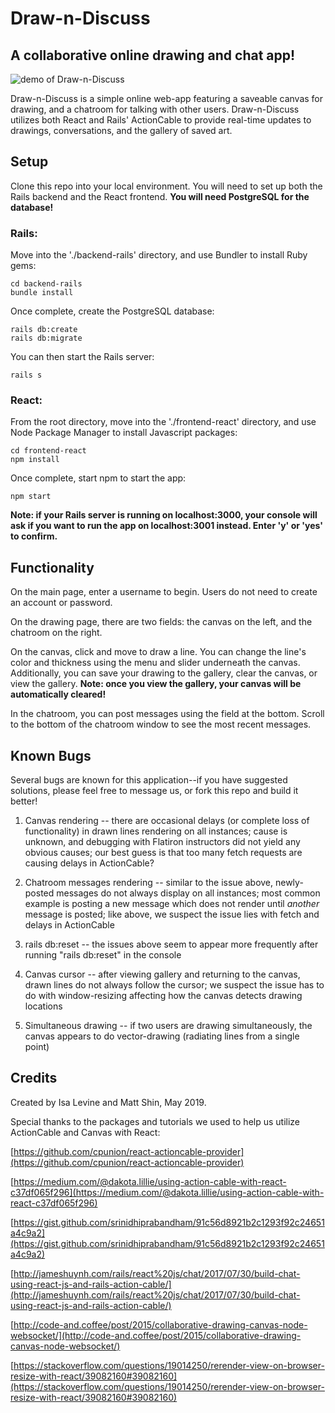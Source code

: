 # Draw-n-Discuss
## A collaborative online drawing and chat app!

![demo of Draw-n-Discuss](https://github.com/isalevine/draw-n-discuss/blob/master/draw-n-discuss-demo.gif)

Draw-n-Discuss is a simple online web-app featuring a saveable canvas for drawing, and a chatroom for talking with other users. Draw-n-Discuss utilizes both React and Rails' ActionCable to provide real-time updates to drawings, conversations, and the gallery of saved art.

## Setup
Clone this repo into your local environment. You will need to set up both the Rails backend and the React frontend. **You will need PostgreSQL for the database!**

### Rails:
Move into the './backend-rails' directory, and use Bundler to install Ruby gems:
```
cd backend-rails
bundle install
```
Once complete, create the PostgreSQL database:
```
rails db:create
rails db:migrate
```
You can then start the Rails server:
```
rails s
```

### React:
From the root directory, move into the './frontend-react' directory, and use Node Package Manager to install Javascript packages:
```
cd frontend-react
npm install
```
Once complete, start npm to start the app:
```
npm start
```
**Note: if your Rails server is running on localhost:3000, your console will ask if you want to run the app on localhost:3001 instead. Enter 'y' or 'yes' to confirm.**

## Functionality
On the main page, enter a username to begin. Users do not need to create an account or password.

On the drawing page, there are two fields: the canvas on the left, and the chatroom on the right.

On the canvas, click and move to draw a line. You can change the line's color and thickness using the menu and slider underneath the canvas. Additionally, you can save your drawing to the gallery, clear the canvas, or view the gallery. **Note: once you view the gallery, your canvas will be automatically cleared!**

In the chatroom, you can post messages using the field at the bottom. Scroll to the bottom of the chatroom window to see the most recent messages.

## Known Bugs
Several bugs are known for this application--if you have suggested solutions, please feel free to message us, or fork this repo and build it better!

1. Canvas rendering -- there are occasional delays (or complete loss of functionality) in drawn lines rendering on all instances; cause is unknown, and debugging with Flatiron instructors did not yield any obvious causes; our best guess is that too many fetch requests are causing delays in ActionCable?

2. Chatroom messages rendering -- similar to the issue above, newly-posted messages do not always display on all instances; most common example is posting a new message which does not render until *another* message is posted; like above, we suspect the issue lies with fetch and delays in ActionCable

3. rails db:reset -- the issues above seem to appear more frequently after running "rails db:reset" in the console

4. Canvas cursor -- after viewing gallery and returning to the canvas, drawn lines do not always follow the cursor; we suspect the issue has to do with window-resizing affecting how the canvas detects drawing locations

5. Simultaneous drawing -- if two users are drawing simultaneously, the canvas appears to do vector-drawing (radiating lines from a single point)

## Credits
Created by Isa Levine and Matt Shin, May 2019.

Special thanks to the packages and tutorials we used to help us utilize ActionCable and Canvas with React:

[https://github.com/cpunion/react-actioncable-provider](https://github.com/cpunion/react-actioncable-provider)

[https://medium.com/@dakota.lillie/using-action-cable-with-react-c37df065f296](https://medium.com/@dakota.lillie/using-action-cable-with-react-c37df065f296)

[https://gist.github.com/srinidhiprabandham/91c56d8921b2c1293f92c24651a4c9a2](https://gist.github.com/srinidhiprabandham/91c56d8921b2c1293f92c24651a4c9a2)

[http://jameshuynh.com/rails/react%20js/chat/2017/07/30/build-chat-using-react-js-and-rails-action-cable/](http://jameshuynh.com/rails/react%20js/chat/2017/07/30/build-chat-using-react-js-and-rails-action-cable/)

[http://code-and.coffee/post/2015/collaborative-drawing-canvas-node-websocket/](http://code-and.coffee/post/2015/collaborative-drawing-canvas-node-websocket/)

[https://stackoverflow.com/questions/19014250/rerender-view-on-browser-resize-with-react/39082160#39082160](https://stackoverflow.com/questions/19014250/rerender-view-on-browser-resize-with-react/39082160#39082160)
